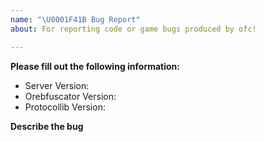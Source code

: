 ```yaml
---
name: "\U0001F41B Bug Report"
about: For reporting code or game bugs produced by ofc!

---
```


**Please fill out the following information:**

* Server Version: <!-- use "/version" command for server version -->
* Orebfuscator Version: <!-- use "/version Orebfuscator" command for Orebfuscator version -->
* Protocollib Version: <!-- use "/version ProtocolLib" command for ProtocolLib version -->

**Describe the bug**

<!-- Describe the bug clearly and how to produce it -->
